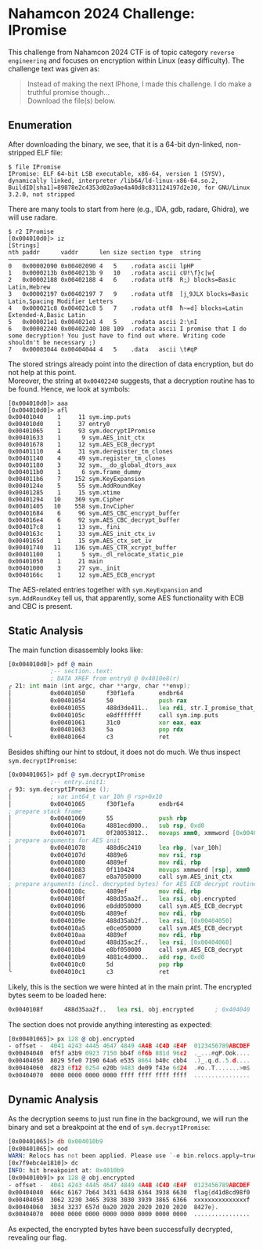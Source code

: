 # Nahamcon 2024 Challenge: IPromise

This challenge from Nahamcon 2024 CTF is of topic category `reverse engineering` and focuses on encryption within Linux (easy difficulty).
The challenge text was given as:
> Instead of making the next IPhone, I made this challenge. I do make a truthful promise though...   
> Download the file(s) below.

## Enumeration

After downloading the binary, we see, that it is a 64-bit dyn-linked, non-stripped ELF file:
```console
$ file IPromise
IPromise: ELF 64-bit LSB executable, x86-64, version 1 (SYSV), dynamically linked, interpreter /lib64/ld-linux-x86-64.so.2, BuildID[sha1]=89878e2c4353d02a9ae4a40d8c831124197d2e30, for GNU/Linux 3.2.0, not stripped
```
There are many tools to start from here (e.g., IDA, gdb, radare, Ghidra), we will use radare.
```console
$ r2 IPromise
[0x004010d0]> iz
[Strings]
nth paddr      vaddr      len size section type  string
―――――――――――――――――――――――――――――――――――――――――――――――――――――――
0   0x00002090 0x00402090 4   5    .rodata ascii lpHP
1   0x0000213b 0x0040213b 9   10   .rodata ascii cU!\f}c|w{
2   0x00002188 0x00402188 4   6    .rodata utf8  R;ֳ) blocks=Basic Latin,Hebrew
3   0x00002197 0x00402197 7   9    .rodata utf8  [j˾9JLX blocks=Basic Latin,Spacing Modifier Letters
4   0x000021c8 0x004021c8 5   7    .rodata utf8  ħ~=d] blocks=Latin Extended-A,Basic Latin
5   0x000021e1 0x004021e1 4   5    .rodata ascii 2:\nI
6   0x00002240 0x00402240 108 109  .rodata ascii I promise that I do some decryption! You just have to find out where. Writing code shouldn't be necessary ;)
7   0x00003044 0x00404044 4   5    .data   ascii \t#qP
```
The stored strings already point into the direction of data encryption, but do not help at this point.   
Moreover, the string at `0x00402240` suggests, that a decryption routine has to be found. Hence, we look at symbols:
```console
[0x004010d0]> aaa
[0x004010d0]> afl
0x00401040    1     11 sym.imp.puts
0x004010d0    1     37 entry0
0x00401065    1     93 sym.decryptIPromise
0x00401633    1      9 sym.AES_init_ctx
0x00401678    1     12 sym.AES_ECB_decrypt
0x00401110    4     31 sym.deregister_tm_clones
0x00401140    4     49 sym.register_tm_clones
0x00401180    3     32 sym.__do_global_dtors_aux
0x004011b0    1      6 sym.frame_dummy
0x004011b6    7    152 sym.KeyExpansion
0x0040124e    5     55 sym.AddRoundKey
0x00401285    1     15 sym.xtime
0x00401294   10    369 sym.Cipher
0x00401405   10    558 sym.InvCipher
0x00401684    6     96 sym.AES_CBC_encrypt_buffer
0x004016e4    6     92 sym.AES_CBC_decrypt_buffer
0x004017c8    1     13 sym._fini
0x0040163c    1     33 sym.AES_init_ctx_iv
0x0040165d    1     15 sym.AES_ctx_set_iv
0x00401740   11    136 sym.AES_CTR_xcrypt_buffer
0x00401100    1      5 sym._dl_relocate_static_pie
0x00401050    1     21 main
0x00401000    3     27 sym._init
0x0040166c    1     12 sym.AES_ECB_encrypt
```
The AES-related entries together with `sym.KeyExpansion` and `sym.AddRoundKey` tell us, that apparently, some AES functionality with ECB and CBC is present. 

## Static Analysis

The main function disassembly looks like:
```asm
[0x004010d0]> pdf @ main
            ;-- section..text:
            ; DATA XREF from entry0 @ 0x4010e8(r)
╭ 21: int main (int argc, char **argv, char **envp);
│           0x00401050      f30f1efa       endbr64                     ; [15] -r-x section size 1912 named .text
│           0x00401054      50             push rax
│           0x00401055      488d3de411..   lea rdi, str.I_promise_that_I_do_some_decryption__You_just_have_to_find_out_where._Writing_code_shouldnt_be_necessary___ ; 0x402240 ; "I promise that I do some decryption! You just have to find out where. Writing code shouldn't be necessary ;)" ; const char *s
│           0x0040105c      e8dfffffff     call sym.imp.puts           ; int puts(const char *s)
│           0x00401061      31c0           xor eax, eax
│           0x00401063      5a             pop rdx
╰           0x00401064      c3             ret
```
Besides shifting our hint to stdout, it does not do much. We thus inspect `sym.decryptIPromise`:
```asm
[0x00401065]> pdf @ sym.decryptIPromise
            ;-- entry.init1:
╭ 93: sym.decryptIPromise ();
│           ; var int64_t var_10h @ rsp+0x10
│           0x00401065      f30f1efa       endbr64
; prepare stack frame
│           0x00401069      55             push rbp
│           0x0040106a      4881ecd000..   sub rsp, 0xd0
│           0x00401071      0f28053812..   movaps xmm0, xmmword [0x004022b0] ; [0x4022b0:16]=-1
; prepare arguments for AES init
│           0x00401078      488d6c2410     lea rbp, [var_10h]
│           0x0040107d      4889e6         mov rsi, rsp
│           0x00401080      4889ef         mov rdi, rbp
│           0x00401083      0f110424       movups xmmword [rsp], xmm0
│           0x00401087      e8a7050000     call sym.AES_init_ctx
; prepare arguments (incl. decrypted bytes) for AES ECB decrypt routines
│           0x0040108c      4889ef         mov rdi, rbp                ; int64_t arg2
│           0x0040108f      488d35aa2f..   lea rsi, obj.encrypted      ; 0x404040
│           0x00401096      e8dd050000     call sym.AES_ECB_decrypt
│           0x0040109b      4889ef         mov rdi, rbp                ; int64_t arg2
│           0x0040109e      488d35ab2f..   lea rsi, [0x00404050]
│           0x004010a5      e8ce050000     call sym.AES_ECB_decrypt
│           0x004010aa      4889ef         mov rdi, rbp                ; int64_t arg2
│           0x004010ad      488d35ac2f..   lea rsi, [0x00404060]
│           0x004010b4      e8bf050000     call sym.AES_ECB_decrypt
│           0x004010b9      4881c4d000..   add rsp, 0xd0
│           0x004010c0      5d             pop rbp
╰           0x004010c1      c3             ret
```
Likely, this is the section we were hinted at in the main print. The encrypted bytes seem to be loaded here:
```asm
0x0040108f      488d35aa2f..   lea rsi, obj.encrypted      ; 0x404040
```
The section does not provide anything interesting as expected:
```asm
[0x00401065]> px 128 @ obj.encrypted
- offset -  4041 4243 4445 4647 4849 4A4B 4C4D 4E4F  0123456789ABCDEF
0x00404040  0f5f a3b9 0923 7150 bb4f 6f6b 881d 96c2  ._...#qP.Ook....
0x00404050  8029 5fe0 7190 64a6 e535 8664 b40c cbb4  .)_.q.d..5.d....
0x00404060  d823 6f12 0254 e20b 9483 de09 f43e 6d24  .#o..T.......>m$
0x00404070  0000 0000 0000 0000 ffff ffff ffff ffff  ................
```

## Dynamic Analysis

As the decryption seems to just run fine in the background, we will run the binary and set a breakpoint at the end of `sym.decryptIPromise`:
```asm
[0x00401065]> db 0x004010b9
[0x00401065]> ood
WARN: Relocs has not been applied. Please use `-e bin.relocs.apply=true` or `-e bin.cache=true` next time
[0x7f9ebc4e1810]> dc
INFO: hit breakpoint at: 0x4010b9
[0x004010b9]> px 128 @ obj.encrypted
- offset -  4041 4243 4445 4647 4849 4A4B 4C4D 4E4F  0123456789ABCDEF
0x00404040  666c 6167 7b64 3431 6438 6364 3938 6630  flag{d41d8cd98f0
0x00404050  3062 3230 3465 3938 3030 3939 3865 6366  xxxxxxxxxxxxxxxf
0x00404060  3834 3237 657d 0a20 2020 2020 2020 2020  8427e}.
0x00404070  0000 0000 0000 0000 0000 0000 0000 0000  ................
```
As expected, the encrypted bytes have been successfully decrypted, revealing our flag.
